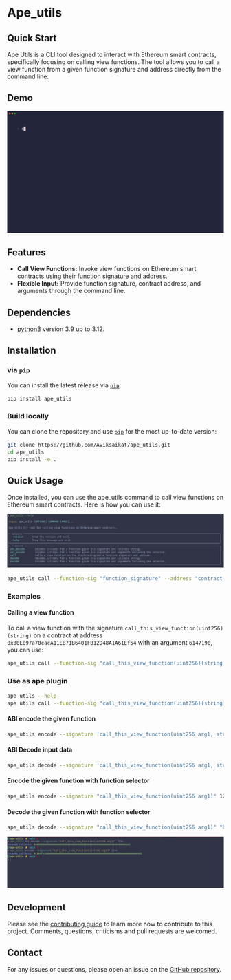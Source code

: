 # Ape_utils

## Quick Start

Ape Utils is a CLI tool designed to interact with Ethereum smart contracts, specifically focusing on calling view functions. The tool allows you to call a view function from a given function signature and address directly from the command line.

## Demo

![demo](media/demo.gif)

## Features

- **Call View Functions:** Invoke view functions on Ethereum smart contracts using their function signature and address.
- **Flexible Input:** Provide function signature, contract address, and arguments through the command line.

## Dependencies

- [python3](https://www.python.org/downloads) version 3.9 up to 3.12.

## Installation

### via `pip`

You can install the latest release via [`pip`](https://pypi.org/project/pip/):

```bash
pip install ape_utils
```

### Build locally

You can clone the repository and use [`pip`](https://github.com/pypa/pip) for the most up-to-date version:

```bash
git clone https://github.com/Aviksaikat/ape_utils.git
cd ape_utils
pip install -e .
```

## Quick Usage

Once installed, you can use the ape_utils command to call view functions on Ethereum smart contracts. Here is how you can use it:

![help](media/help.png)

```sh
ape_utils call --function-sig "function_signature" --address "contract_address" --args argument --network [ecosystem-name][:[network-name][:[provider-name]]]
```

### Examples

#### Calling a view function

To call a view function with the signature `call_this_view_function(uint256)(string)` on a contract at address `0x80E097a70cacA11EB71B6401FB12D48A1A61Ef54` with an argument `6147190`, you can use:

```bash
ape_utils call --function-sig "call_this_view_function(uint256)(string)" --address "0x80E097a70cacA11EB71B6401FB12D48A1A61Ef54" --args 6147190 --network :sepolia:infura
```

### Use as ape plugin

```bash
ape utils --help
ape utils call --function-sig "call_this_view_function(uint256)(string)" --address "0x80E097a70cacA11EB71B6401FB12D48A1A61Ef54" --args 6147190 --network :sepolia:infura
```

#### ABI encode the given function

```sh
ape_utils encode --signature 'call_this_view_function(uint256 arg1, string addr)' 1234 '0xdeadbeef'
```

#### ABI Decode input data

```sh
ape_utils decode --signature 'call_this_view_function(uint256 arg1, string addr)' '0x00000000000000000000000000000000000000000000000000000000000004d20000000000000000000000000000000000000000000000000000000000000040000000000000000000000000000000000000000000000000000000000000000a3078646561646265656600000000000000000000000000000000000000000000'
```

#### Encode the given function with function selector

```sh
ape_utils encode --signature "call_this_view_function(uint256 arg1)" 1234
```

#### Decode the given function with function selector

```sh
ape_utils decode --signature "call_this_view_function(uint256 arg1)" "0x1e4f420d00000000000000000000000000000000000000000000000000000000000004d2"
```

![working](media/working.png)

## Development

Please see the [contributing guide](CONTRIBUTING.md) to learn more how to contribute to this project.
Comments, questions, criticisms and pull requests are welcomed.

## Contact

For any issues or questions, please open an issue on the [GitHub repository](https://github.com/Aviksaikat/ape-utils).
